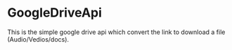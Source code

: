 # GoogleDriveApi
This is the simple google drive api which convert the link to download a file (Audio/Vedios/docs).
